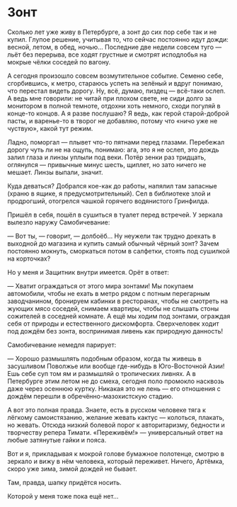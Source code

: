 
# Зонт

Сколько лет уже живу в Петербурге, а зонт до сих пор себе так и не купил. Глупое решение, учитывая то, что сейчас постоянно идут дожди: весной, летом, в обед, ночью… Последние две недели совсем туго — льёт без перерыва, все ходят грустные и смотрят исподлобья на мокрые чёлки соседей по вагону.

А сегодня произошло совсем возмутительное событие. Семеню себе, сгорбившись, к метро, стараюсь успеть на зелёный и вдруг понимаю, что перестал видеть дорогу. Ну, всё, думаю, пиздец — всё-таки ослеп. А ведь мне говорили: не читай при плохом свете, не сиди долго за монитором в полной темноте, отдохни хоть немного, сходи погуляй в конце-то концов. А я разве послушаю? Я ведь, как герой старой-доброй пасты, и варенье-то в творог не добавляю, потому что «ничо уже не чуствую», какой тут режим.

Ладно, поморгал — плывет что-то пятнами перед глазами. Перебежал дорогу чуть ли не на ощупь, понимаю: ага, это я не ослеп, это дождь залил глаза и линзы уплыли под веки. Потёр зенки раз тридцать, оглянулся — привычные минус шесть, щиплет, но зато ничего не мешает. Линзы выпали, значит.

Куда деваться? Добрался кое-как до работы, напялил там запасные (храню в ящике, я предусмотрительный). Сел в библиотеке злой и продрогший, отогрелся чашкой горячего водянистого Гринфилда.

Пришёл в себя, пошёл в сушиться в туалет перед встречей. У зеркала вылезло наружу Самобичевание:

— Вот ты, — говорит, — долбоёб… Ну неужели так трудно доехать в выходной до магазина и купить самый обычный чёрный зонт? Зачем постоянно мокнуть, сморкаться потом в салфетки, стоять под сушилкой на корточках?

Но у меня и Защитник внутри имеется. Орёт в ответ:

— Хватит ограждаться от этого мира зонтами! Мы покупаем автомобили, чтобы не ехать в метро рядом с потным перегарным заводчанином, бронируем кабинки в ресторанах, чтобы не смотреть на жующих мясо соседей, снимаем квартиры, чтобы не слышать стоны сожителей в соседней комнате. А ещё мы ходим под зонтами, ограждая себя от природы и естественного дискомфорта. Сверхчеловек ходит под дождём без зонта, воспринимая ливень как природную данность!

Самобичевание немедля парирует:

— Хорошо размышлять подобным образом, когда ты живешь в засушливом Поволжье или вообще где-нибудь в Юго-Восточной Азии! Ешь себе суп том ям и размышляй о тропических ливнях. А в Петербурге этим летом не до смеха, сегодня поло промокло насквозь даже через осеннюю куртку. Никакая это не лень — его отношения с дождём перешли в обречённо-мазохистскую стадию.

А вот это полная правда. Знаете, есть в русском человеке тяга к лёгкому самоистязанию, желание жевать кактус — колоться, плакать, но жевать. Отсюда низкий болевой порог к авторитаризму, бедности и творчеству репера Тимати. «Переживём!» — универсальный ответ на любые затянутые гайки и пояса.

Вот и я, прикладывая к мокрой голове бумажное полотенце, смотрю в зеркало и вижу в нём человека, который переживет. Ничего, Артёмка, скоро уже зима, зимой дождей не бывает.

Там, правда, шапку придётся носить.

Которой у меня тоже пока ещё нет…